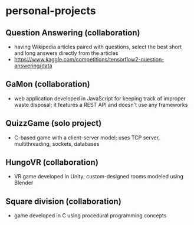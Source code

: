 # personal-projects

## Question Answering (collaboration)
- having Wikipedia articles paired with questions, select the best short and long answers directly from the articles
- https://www.kaggle.com/competitions/tensorflow2-question-answering/data

## GaMon (collaboration)
- web application developed in JavaScript for keeping track of improper waste disposal; it features a REST API and doesn't use any frameworks

## QuizzGame (solo project)
- C-based game with a client-server model; uses TCP server, multithreading, sockets, databases

## HungoVR (collaboration)
- VR game developed in Unity; custom-designed rooms modeled using Blender

## Square division (collaboration)
- game developed in C using procedural programming concepts
